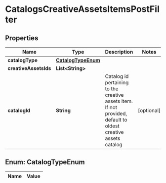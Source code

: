 

# CatalogsCreativeAssetsItemsPostFilter

## Properties

Name | Type | Description | Notes
------------ | ------------- | ------------- | -------------
**catalogType** | [**CatalogTypeEnum**](#CatalogTypeEnum) |  | 
**creativeAssetsIds** | **List&lt;String&gt;** |  | 
**catalogId** | **String** | Catalog id pertaining to the creative assets item. If not provided, default to oldest creative assets catalog |  [optional]


## Enum: CatalogTypeEnum

Name | Value
---- | -----




